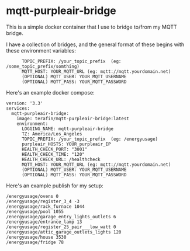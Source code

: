 # mqtt-purpleair-bridge

This is a simple docker container that I use to bridge to/from my MQTT bridge.

I have a collection of bridges, and the general format of these begins with these environment variables:
```
      TOPIC_PREFIX: /your_topic_prefix  (eg: /some_topic_prefix/somthing)
      MQTT_HOST: YOUR_MQTT_URL (eg: mqtt://mqtt.yourdomain.net)
      (OPTIONAL) MQTT_USER: YOUR_MQTT_USERNAME
      (OPTIONAL) MQTT_PASS: YOUR_MQTT_PASSWORD
````


Here's an example docker compose:

```
version: '3.3'
services:
  mqtt-purpleair-bridge:
    image: terafin/mqtt-purpleair-bridge:latest
    environment:
      LOGGING_NAME: mqtt-purpleair-bridge
      TZ: America/Los_Angeles
      TOPIC_PREFIX: /your_topic_prefix  (eg: /energyusage)
      purpleair_HOSTS: YOUR_purpleair_IP
      HEALTH_CHECK_PORT: "3001"
      HEALTH_CHECK_TIME: "120"
      HEALTH_CHECK_URL: /healthcheck
      MQTT_HOST: YOUR_MQTT_URL (eg: mqtt://mqtt.yourdomain.net)
      (OPTIONAL) MQTT_USER: YOUR_MQTT_USERNAME
      (OPTIONAL) MQTT_PASS: YOUR_MQTT_PASSWORD
```

Here's an example publish for my setup:

```
/energyusage/ovens 0
/energyusage/register_3_4 -3
/energyusage/rack_furnace 1044
/energyusage/pool 1055
/energyusage/garage_entry_lights_outlets 6
/energyusage/entrance_lamp 13
/energyusage/register_25_pair___low_watt 0
/energyusage/attic_garage_outlets_lights 120
/energyusage/house 3530
/energyusage/fridge 78
```
